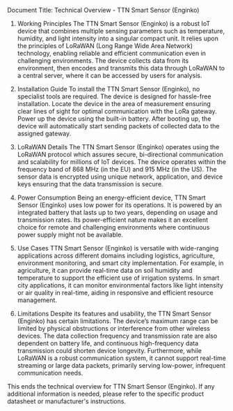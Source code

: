 Document Title: Technical Overview - TTN Smart Sensor (Enginko)

1. Working Principles
The TTN Smart Sensor (Enginko) is a robust IoT device that combines multiple sensing parameters such as temperature, humidity, and light intensity into a singular compact unit. It relies upon the principles of LoRaWAN (Long Range Wide Area Network) technology, enabling reliable and efficient communication even in challenging environments. The device collects data from its environment, then encodes and transmits this data through LoRaWAN to a central server, where it can be accessed by users for analysis.

2. Installation Guide
To install the TTN Smart Sensor (Enginko), no specialist tools are required. The device is designed for hassle-free installation. Locate the device in the area of measurement ensuring clear lines of sight for optimal communication with the LoRa gateway. Power up the device using the built-in battery. After booting up, the device will automatically start sending packets of collected data to the assigned gateway.

3. LoRaWAN Details
The TTN Smart Sensor (Enginko) operates using the LoRaWAN protocol which assures secure, bi-directional communication and scalability for millions of IoT devices. The device operates within the frequency band of 868 MHz (in the EU) and 915 MHz (in the US). The sensor data is encrypted using unique network, application, and device keys ensuring that the data transmission is secure.

4. Power Consumption
Being an energy-efficient device, TTN Smart Sensor (Enginko) uses low power for its operations. It is powered by an integrated battery that lasts up to two years, depending on usage and transmission rates. Its power-efficient nature makes it an excellent choice for remote and challenging environments where continuous power supply might not be available.

5. Use Cases
TTN Smart Sensor (Enginko) is versatile with wide-ranging applications across different domains including logistics, agriculture, environment monitoring, and smart city implementation. For example, in agriculture, it can provide real-time data on soil humidity and temperature to support the efficient use of irrigation systems. In smart city applications, it can monitor environmental factors like light intensity or air quality in real-time, aiding in responsive and efficient resource management.

6. Limitations
Despite its features and usability, the TTN Smart Sensor (Enginko) has certain limitations. The device’s maximum range can be limited by physical obstructions or interference from other wireless devices. The data collection frequency and transmission rate are also dependent on battery life, and continuous high-frequency data transmission could shorten device longevity. Furthermore, while LoRaWAN is a robust communication system, it cannot support real-time streaming or large data packets, primarily serving low-power, infrequent communication needs.

This ends the technical overview for TTN Smart Sensor (Enginko). If any additional information is needed, please refer to the specific product datasheet or manufacturer's instructions.
